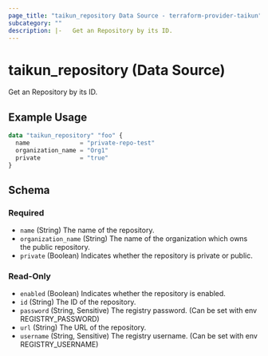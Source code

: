 ```yaml
---
page_title: "taikun_repository Data Source - terraform-provider-taikun"
subcategory: ""
description: |-   Get an Repository by its ID.
---
```


# taikun_repository (Data Source)

Get an Repository by its ID.

## Example Usage

```terraform
data "taikun_repository" "foo" {
  name              = "private-repo-test"
  organization_name = "Org1"
  private           = "true"
}
```

<!-- schema generated by tfplugindocs -->
## Schema

### Required

- `name` (String) The name of the repository.
- `organization_name` (String) The name of the organization which owns the public repository.
- `private` (Boolean) Indicates whether the repository is private or public.

### Read-Only

- `enabled` (Boolean) Indicates whether the repository is enabled.
- `id` (String) The ID of the repository.
- `password` (String, Sensitive) The registry password. (Can be set with env REGISTRY_PASSWORD)
- `url` (String) The URL of the repository.
- `username` (String, Sensitive) The registry username. (Can be set with env REGISTRY_USERNAME)

